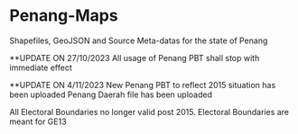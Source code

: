 # Penang-Maps
Shapefiles, GeoJSON and Source Meta-datas for the state of Penang

**UPDATE ON 27/10/2023
All usage of Penang PBT shall stop with immediate effect

**UPDATE ON 4/11/2023
New Penang PBT to reflect 2015 situation has been uploaded
Penang Daerah file has been uploaded

All Electoral Boundaries no longer valid post 2015. Electoral Boundaries are meant for GE13
